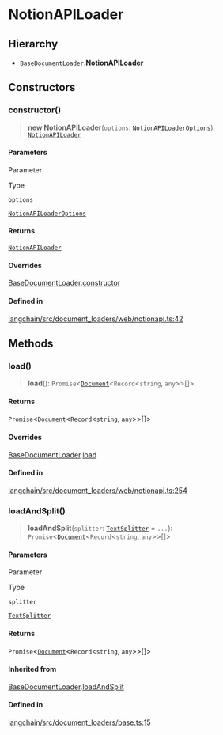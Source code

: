 NotionAPILoader
===============

Hierarchy[](#hierarchy "Direct link to Hierarchy")
---------------------------------------------------

*   [`BaseDocumentLoader`](/docs/api/document_loaders_base/classes/BaseDocumentLoader).**NotionAPILoader**

Constructors[](#constructors "Direct link to Constructors")
------------------------------------------------------------

### constructor()[](#constructor "Direct link to constructor()")

> **new NotionAPILoader**(`options`: [`NotionAPILoaderOptions`](/docs/api/document_loaders_web_notionapi/types/NotionAPILoaderOptions)): [`NotionAPILoader`](/docs/api/document_loaders_web_notionapi/classes/NotionAPILoader)

#### Parameters[](#parameters "Direct link to Parameters")

Parameter

Type

`options`

[`NotionAPILoaderOptions`](/docs/api/document_loaders_web_notionapi/types/NotionAPILoaderOptions)

#### Returns[](#returns "Direct link to Returns")

[`NotionAPILoader`](/docs/api/document_loaders_web_notionapi/classes/NotionAPILoader)

#### Overrides[](#overrides "Direct link to Overrides")

[BaseDocumentLoader](/docs/api/document_loaders_base/classes/BaseDocumentLoader).[constructor](/docs/api/document_loaders_base/classes/BaseDocumentLoader#constructor)

#### Defined in[](#defined-in "Direct link to Defined in")

[langchain/src/document\_loaders/web/notionapi.ts:42](https://github.com/hwchase17/langchainjs/blob/1c1274d/langchain/src/document_loaders/web/notionapi.ts#L42)

Methods[](#methods "Direct link to Methods")
---------------------------------------------

### load()[](#load "Direct link to load()")

> **load**(): `Promise`<[`Document`](/docs/api/document/classes/Document)<`Record`<`string`, `any`\>\>\[\]\>

#### Returns[](#returns-1 "Direct link to Returns")

`Promise`<[`Document`](/docs/api/document/classes/Document)<`Record`<`string`, `any`\>\>\[\]\>

#### Overrides[](#overrides-1 "Direct link to Overrides")

[BaseDocumentLoader](/docs/api/document_loaders_base/classes/BaseDocumentLoader).[load](/docs/api/document_loaders_base/classes/BaseDocumentLoader#load)

#### Defined in[](#defined-in-1 "Direct link to Defined in")

[langchain/src/document\_loaders/web/notionapi.ts:254](https://github.com/hwchase17/langchainjs/blob/1c1274d/langchain/src/document_loaders/web/notionapi.ts#L254)

### loadAndSplit()[](#loadandsplit "Direct link to loadAndSplit()")

> **loadAndSplit**(`splitter`: [`TextSplitter`](/docs/api/text_splitter/classes/TextSplitter) = `...`): `Promise`<[`Document`](/docs/api/document/classes/Document)<`Record`<`string`, `any`\>\>\[\]\>

#### Parameters[](#parameters-1 "Direct link to Parameters")

Parameter

Type

`splitter`

[`TextSplitter`](/docs/api/text_splitter/classes/TextSplitter)

#### Returns[](#returns-2 "Direct link to Returns")

`Promise`<[`Document`](/docs/api/document/classes/Document)<`Record`<`string`, `any`\>\>\[\]\>

#### Inherited from[](#inherited-from "Direct link to Inherited from")

[BaseDocumentLoader](/docs/api/document_loaders_base/classes/BaseDocumentLoader).[loadAndSplit](/docs/api/document_loaders_base/classes/BaseDocumentLoader#loadandsplit)

#### Defined in[](#defined-in-2 "Direct link to Defined in")

[langchain/src/document\_loaders/base.ts:15](https://github.com/hwchase17/langchainjs/blob/1c1274d/langchain/src/document_loaders/base.ts#L15)